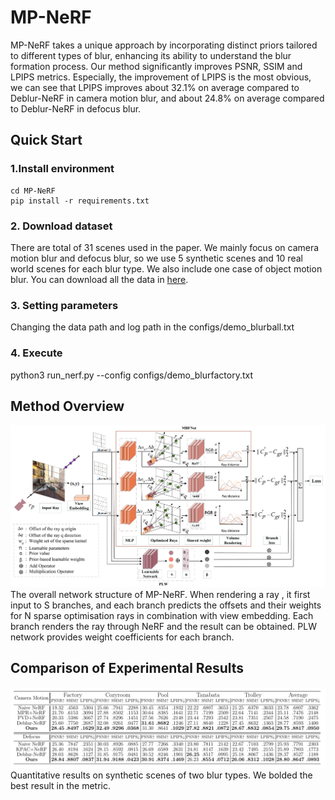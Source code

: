 # MP-NeRF
MP-NeRF takes a unique approach by incorporating distinct priors tailored to different types of blur, enhancing its ability to understand the blur formation process. Our method significantly improves PSNR, SSIM and LPIPS metrics. Especially, the improvement of LPIPS is the most obvious, we can see that LPIPS improves about 32.1\% on average compared to Deblur-NeRF in camera motion blur, and about 24.8\% on average compared to Deblur-NeRF in defocus blur.

## Quick Start
### 1.Install environment
```
cd MP-NeRF
pip install -r requirements.txt
```

### 2. Download dataset
There are total of 31 scenes used in the paper. We mainly focus on camera motion blur and defocus blur, so we use 5 synthetic scenes and 10 real world scenes for each blur type. We also include one case of object motion blur. You can download all the data in [here](https://hkustconnect-my.sharepoint.com/personal/lmaag_connect_ust_hk/_layouts/15/onedrive.aspx?id=%2Fpersonal%2Flmaag%5Fconnect%5Fust%5Fhk%2FDocuments%2Fshare%2FCVPR2022%2Fdeblurnerf%5Fdataset&ga=1).
### 3. Setting parameters
Changing the data path and log path in the configs/demo_blurball.txt
### 4. Execute
python3 run_nerf.py --config configs/demo_blurfactory.txt

## Method Overview
![image](https://github.com/luckhui0505/MP-NeRF/blob/master/framework.png) 
The overall network structure of MP-NeRF. When rendering a ray , it first input to S branches, and each branch predicts the offsets and their weights for N sparse optimisation rays in combination with view embedding. Each branch renders the ray through NeRF and the result can be obtained. PLW network provides weight coefficients for each branch.
## Comparison of Experimental Results
![image](https://github.com/luckhui0505/MP-NeRF/blob/master/result.png) 
Quantitative results on synthetic scenes of two blur types. We bolded the best result in the metric.

